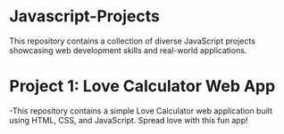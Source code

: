 # **Javascript-Projects**
This repository contains a collection of diverse JavaScript projects showcasing web development skills and real-world applications.

# Project 1: Love Calculator Web App
-This repository contains a simple Love Calculator web application built using HTML, CSS, and JavaScript. Spread love with this fun app!
